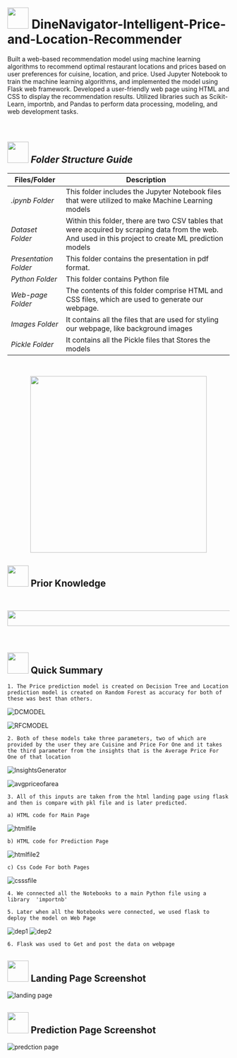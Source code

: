 # <img src=https://user-images.githubusercontent.com/122404051/235878740-0f447969-b786-41de-93ca-a4528a4db470.gif width="48" height="48" >  DineNavigator-Intelligent-Price-and-Location-Recommender
Built a web-based recommendation model using machine learning algorithms to recommend optimal restaurant locations and prices based on user preferences for cuisine, location, and price.
Used Jupyter Notebook to train the machine learning algorithms, and implemented the model using Flask web framework.
Developed a user-friendly web page using HTML and CSS to display the recommendation results.
Utilized libraries such as Scikit-Learn, importnb, and Pandas to perform data processing, modeling, and web development tasks.

<br>

##  <img src="https://user-images.githubusercontent.com/106439762/181935629-b3c47bd3-77fb-4431-a11c-ff8ba0942b63.gif" width="48" height="48"> *Folder Structure Guide*

| Files/Folder| Description |
| ------------- | ------------- |
| *.ipynb Folder* | This folder includes the Jupyter Notebook files that were utilized to make Machine Learning models  |
| *Dataset Folder* | Within this folder, there are two CSV tables that were acquired by scraping data from the web. And used in this project to create ML prediction models  |
| *Presentation Folder* | This folder contains the presentation in pdf format.  |
| *Python Folder* | This folder contains Python file |
| *Web-page Folder* | The contents of this folder comprise HTML and CSS files, which are used to generate our webpage. |
| *Images Folder* | It contains all the files that are used for styling our webpage, like background images |
| *Pickle Folder* | It contains all the Pickle files that Stores the models |

<br>
<p align="center"><img src="https://user-images.githubusercontent.com/122404051/235923506-3e8b5280-f760-44d3-af9b-9da55946b26a.gif"
 width="400" ></p>
 
 ##  <img src=https://user-images.githubusercontent.com/106439762/178803205-47a08ce7-2187-4f96-b301-a2b68690619a.gif width="48" height="48" > Prior Knowledge <br>
<br>
<p align="center"><a><img src="https://user-images.githubusercontent.com/122404051/235928491-09398424-2c7c-45f8-a0d5-f452320d015c.jpg" width="1050" height="35"></a></p>


<br>

## <img src=https://user-images.githubusercontent.com/106439762/178804195-d9db61fb-b2cf-4c8f-bfc3-214cfe0f534c.gif width="48" height="48" > Quick Summary

    1. The Price prediction model is created on Decision Tree and Location prediction model is created on Random Forest as accuracy for both of these was best than others.
  ![DCMODEL](https://github.com/harshp1801/AutoInsights-Used-Car-Analysis-Dashboard/assets/128036066/fcc1a30b-5bff-4f8d-9cff-596d82ff9cc6)
	
  ![RFCMODEL](https://github.com/harshp1801/AutoInsights-Used-Car-Analysis-Dashboard/assets/128036066/f9dbe100-b85f-40df-a5a1-1ecfb8b93661)

    2. Both of these models take three parameters, two of which are provided by the user they are Cuisine and Price For One and it takes the third parameter from the insights that is the Average Price For One of that location
  
  ![InsightsGenerator](https://github.com/harshp1801/AutoInsights-Used-Car-Analysis-Dashboard/assets/128036066/8a7d01ec-6bc1-432f-8ac6-be2234914ac5)
  
  ![avgpriceofarea](https://github.com/harshp1801/Recommender/assets/128036066/3d2a8528-156e-430c-9424-5cf41f623f6b.png)
  
    
    3. All of this inputs are taken from the html landing page using flask and then is compare with pkl file and is later predicted.
  
  	a) HTML code for Main Page
  
  ![htmlfile](https://github.com/harshp1801/Recommender/assets/128036066/ce9d3a51-d84c-4fd5-9c2e-36e16922a2a1)
  
  	b) HTML code for Prediction Page
  
  ![htmlfile2](https://github.com/harshp1801/Recommender/assets/128036066/bb2e325b-8f7c-41eb-9f76-235395194cda)
  
  	c) Css Code For both Pages
  
  ![csssfile](https://github.com/harshp1801/Recommender/assets/128036066/63cc22df-03f3-4bbb-8591-bc6bbd3c8eec) 
  
    4. We connected all the Notebooks to a main Python file using a library  'importnb'
    
    5. Later when all the Notebooks were connected, we used flask to deploy the model on Web Page
    
   ![dep1](https://github.com/harshp1801/Recommender/assets/128036066/458dd813-8c00-4381-9206-652983b01aac)
   ![dep2](https://github.com/harshp1801/Recommender/assets/128036066/84af5783-666e-4182-9267-eda8696dc619)
    
    6. Flask was used to Get and post the data on webpage
	
## <img src="https://user-images.githubusercontent.com/122404051/235936187-301b427a-9f69-4c72-8d3e-e289a50c3a59.png" width="48" height="48"/> Landing Page Screenshot
![landing page](https://user-images.githubusercontent.com/122404051/235935721-faca695c-97ea-4591-a633-ee1bfd2a052b.jpg)

## <img src="https://user-images.githubusercontent.com/122404051/235936187-301b427a-9f69-4c72-8d3e-e289a50c3a59.png" width="48" height="48"/> Prediction Page Screenshot
![predction page](https://user-images.githubusercontent.com/122404051/235935916-78179f03-339e-49db-814e-a185e5cd3a2d.jpeg)

